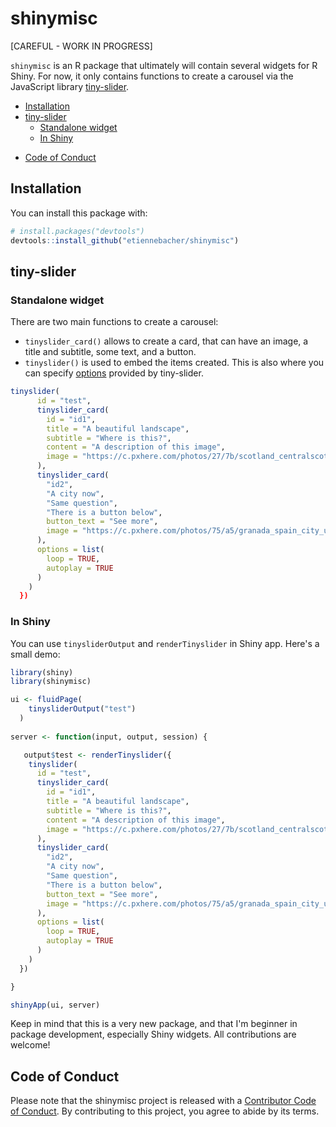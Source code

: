 # shinymisc

[CAREFUL - WORK IN PROGRESS]

`shinymisc` is an R package that ultimately will contain several widgets for R Shiny. For now, it only contains functions to create a carousel via the JavaScript library [tiny-slider](https://github.com/ganlanyuan/tiny-slider).

* [Installation](#installation)
* [tiny-slider](#tiny-slider)
    * [Standalone widget](#standalone-widget)
    * [In Shiny](#in-shiny)
+ [Code of Conduct](#code-of-conduct)

## Installation 

You can install this package with:

```r
# install.packages("devtools")
devtools::install_github("etiennebacher/shinymisc")
```

## tiny-slider

### Standalone widget

There are two main functions to create a carousel:
* `tinyslider_card()` allows to create a card, that can have an image, a title and subtitle, some text, and a button.
* `tinyslider()` is used to embed the items created. This is also where you can specify [options](https://github.com/ganlanyuan/tiny-slider#options) provided by tiny-slider.

```r
tinyslider(
      id = "test",
      tinyslider_card(
        id = "id1",
        title = "A beautiful landscape",
        subtitle = "Where is this?",
        content = "A description of this image",
        image = "https://c.pxhere.com/photos/27/7b/scotland_centralscotland_benmore_stobbinnein_crianlarich_scotspine_mountains_landscape-267332.jpg!d"
      ),
      tinyslider_card(
        "id2",
        "A city now",
        "Same question",
        "There is a button below",
        button_text = "See more",
        image = "https://c.pxhere.com/photos/75/a5/granada_spain_city_urban_buildings_architecture_houses_homes-1122666.jpg!d"
      ),
      options = list(
        loop = TRUE,
        autoplay = TRUE
      )
    )
  })
  ```

### In Shiny

You can use `tinysliderOutput` and `renderTinyslider` in Shiny app. Here's a small demo:

```r
library(shiny)
library(shinymisc)

ui <- fluidPage(
    tinysliderOutput("test")
  )
  
server <- function(input, output, session) {

   output$test <- renderTinyslider({
    tinyslider(
      id = "test",
      tinyslider_card(
        id = "id1",
        title = "A beautiful landscape",
        subtitle = "Where is this?",
        content = "A description of this image",
        image = "https://c.pxhere.com/photos/27/7b/scotland_centralscotland_benmore_stobbinnein_crianlarich_scotspine_mountains_landscape-267332.jpg!d"
      ),
      tinyslider_card(
        "id2",
        "A city now",
        "Same question",
        "There is a button below",
        button_text = "See more",
        image = "https://c.pxhere.com/photos/75/a5/granada_spain_city_urban_buildings_architecture_houses_homes-1122666.jpg!d"
      ),
      options = list(
        loop = TRUE,
        autoplay = TRUE
      )
    )
  })

}

shinyApp(ui, server)
```

Keep in mind that this is a very new package, and that I'm beginner in package development, especially Shiny widgets. All contributions are welcome!

## Code of Conduct
  
Please note that the shinymisc project is released with a [Contributor Code of Conduct](https://contributor-covenant.org/version/2/0/CODE_OF_CONDUCT.html). By contributing to this project, you agree to abide by its terms.
